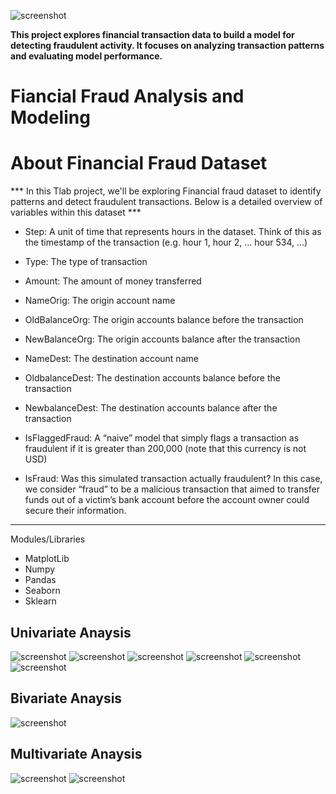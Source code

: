 ![screenshot](images/Fraudimage.png)

**This project explores financial transaction data to build a model for detecting fraudulent activity. It focuses on analyzing transaction patterns and evaluating model performance.**


# Fiancial Fraud Analysis and Modeling

# About Financial Fraud Dataset

*** In this Tlab project, we'll be exploring Financial fraud dataset to identify patterns and detect fraudulent transactions. Below is a  detailed  overview of variables within this dataset ***

* Step: A unit of time that represents hours in the dataset. Think of this as the timestamp of the transaction (e.g. hour 1, hour 2, … hour 534, …) 

* Type: The type of transaction 

* Amount: The amount of money transferred 

* NameOrig: The origin account name

* OldBalanceOrg: The origin accounts balance before the transaction 

* NewBalanceOrg: The origin accounts balance after the transaction 

* NameDest: The destination account name 

* OldbalanceDest: The destination accounts balance before the transaction 

* NewbalanceDest: The destination accounts balance after the transaction 

* IsFlaggedFraud: A “naive” model that simply flags a transaction as fraudulent if it is greater than 200,000 (note that this currency is not USD) 

* IsFraud: Was this simulated transaction actually fraudulent? In this case, we consider “fraud” to be a malicious transaction that aimed to transfer funds out of a victim’s bank account before the account owner could secure their information. 
***

 Modules/Libraries
* MatplotLib
* Numpy
* Pandas
* Seaborn
* Sklearn

## Univariate Anaysis
![screenshot](images/Bargraph.png)
![screenshot](images/Histstep1.png)
![screenshot](images/FlaggedFraud.png)
![screenshot](images/Fraud.png)
![screenshot](images/Fraudtype.png)
![screenshot](images/AmountHistogram.png)


## Bivariate Anaysis
![screenshot](images/Jitterscatterplot.png)

## Multivariate Anaysis
![screenshot](images/Pairplot.png)
![screenshot](images/Heatmap.png)
